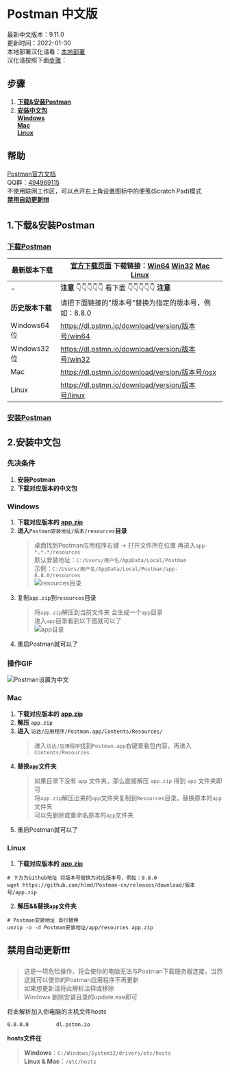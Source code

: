 # Postman 中文版
最新中文版本：9.11.0  
更新时间：2022-01-30  
本地部署汉化请看：[本地部署](LOCAL.md)  
汉化请按照下面[步骤](#步骤)：

## 步骤
1. [**下载&安装Postman**](#1下载安装postman)
2. [**安装中文包**](#2安装中文包)  
   [**Windows**](#Windows)  
   [**Mac**](#Mac)  
   [**Linux**](#Linux)

## 帮助
[Postman官方文档](https://learning.postman.com/docs)  
QQ群：[494969115](https://jq.qq.com/?_wv=1027&k=WAheqTCx)  
不使用联网工作区，可以点开右上角设置图标中的便笺(Scratch Pad)模式  
[**禁用自动更新❗❗❗**](#禁用自动更新)


## 1.下载&安装Postman
### [下载Postman](https://www.postman.com/downloads/)
|最新版本下载|[官方下载页面](https://www.postman.com/downloads/) 下载链接：[Win64](https://dl.pstmn.io/download/latest/win64)  [Win32](https://dl.pstmn.io/download/latest/win32)  [Mac](https://dl.pstmn.io/download/latest/osx)  [Linux](https://dl.pstmn.io/download/latest/linux)  |
|---|---|
|-|**注意** 👇👇👇👇👇 看下面 👇👇👇👇👇 **注意**|
|**历史版本下载**|请把下面链接的"版本号"替换为指定的版本号，例如：8.8.0|
|Windows64位|https://dl.pstmn.io/download/version/版本号/win64|
|Windows32位|https://dl.pstmn.io/download/version/版本号/win32|
|Mac|https://dl.pstmn.io/download/version/版本号/osx|
|Linux|https://dl.pstmn.io/download/version/版本号/linux|

### [安装Postman](https://learning.postman.com/docs/getting-started/installation-and-updates/)


## 2.安装中文包

### 先决条件
1. **安装Postman**
2. **下载对应版本的中文包**

### Windows
1. **下载对应版本的** [**app.zip**](https://github.com/hlmd/Postman-cn/releases)
2. **进入**`Postman安装地址/版本/resources`**目录**
   > 桌面找到Postman应用程序右键 -> 打开文件所在位置 再进入`app-*.*.*/resources`  
   > 默认安装地址：`C:/Users/用户名/AppData/Local/Postman`  
   > 示例：`C:/Users/用户名/AppData/Local/Postman/app-8.8.0/resources`  
   > ![resources目录](https://user-images.githubusercontent.com/45023268/125588720-0ba27b65-26cc-47ce-9c1f-8e456797be09.png)
3. 复制`app.zip`到`resources`目录
   > 将`app.zip`解压到当前文件夹 会生成一个`app`目录  
   > 进入`app`目录看到以下图就可以了  
   > ![app目录](https://user-images.githubusercontent.com/45023268/125589699-3435c048-fd90-437a-8d74-35a9923ef4be.png)
4. 重启Postman就可以了

### 操作GIF
![Postman设置为中文](https://user-images.githubusercontent.com/45023268/119171249-e84aa980-ba96-11eb-8c84-28c65c7d0f6e.gif)


### Mac
1. **下载对应版本的** [**app.zip**](https://github.com/hlmd/Postman-cn/releases)
2. **解压** `app.zip`
3. **进入** `访达/应用程序/Postman.app/Contents/Resources/`
   > 进入`访达/应用程序`找到`Postman.app`右键查看包内容，再进入`Contents/Resources`
4. **替换`app`文件夹**
   > 如果目录下没有 `app` 文件夹，那么直接解压 `app.zip` 得到 `app` 文件夹即可  
   > 将`app.zip`解压出来的`app`文件夹复制到`Resources`目录，替换原本的`app`文件夹  
   > 可以先删除或重命名原本的`app`文件夹
5. 重启Postman就可以了

### Linux
1. **下载对应版本的** [**app.zip**](https://github.com/hlmd/Postman-cn/releases)
```shell
# 下方为Github地址 将版本号替换为对应版本号，例如：8.8.0
wget https://github.com/hlmd/Postman-cn/releases/download/版本号/app.zip
```
2. **解压&&替换`app`文件夹**
```shell
# Postman安装地址 自行替换
unzip -o -d Postman安装地址/app/resources app.zip
```

## 禁用自动更新❗❗❗
> 这是一项危险操作，将会使你的电脑无法与Postman下载服务器连接，当然这就可以使你的Postman应用程序不再更新  
> 如果想更新请将此解析注释或移除  
> Windows 删除安装目录的update.exe即可

将此解析加入你电脑的主机文件hosts
```
0.0.0.0         dl.pstmn.io
```
**hosts文件在**
> **Windows**：`C:/Windows/System32/drivers/etc/hosts`  
> **Linux & Mac**：`/etc/hosts`



